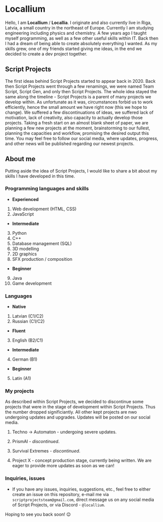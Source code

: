 # Locallium
Hello, I am **Locallium** / **Locallia**. I originate and also currently live in Riga, Latvia, a small country in the northeast of Europe. Currently I am studying engineering including physics and chemistry. A few years ago I taught myself programming, as well as a few other useful skills within IT. Back then I had a dream of being able to create absolutely everything I wanted. As my skills grew, one of my friends started giving me ideas, in the end we decided to create a dev project together.

## Script Projects
The first ideas behind Script Projects started to appear back in 2020. Back then Script Projects went through a few renamings, we were named Team Script, Script Gen, and only then Script Projects. The whole idea stayed the same along the timeline - Script Projects is a parent of many projects we develop within. As unfortunate as it was, circumstances forbid us to work efficiently, hence the small amount we have right now (this we hope to change). We suffered a few discontinuations of ideas, we suffered lack of motivation, lack of creativity, also capacity to actually develop those projects. Taking a fresh start on an almost blank sheet of paper, we are planning a few new projects at the moment, brainstorming to our fullest, planning the capacities and workflow, promising the desired output this time. You may feel free to follow our social media, where updates, progress, and other news will be published regarding our newest projects.

## About me
Putting aside the idea of Script Projects, I would like to share a bit about my skills I have developed in this time.
### Programming languages and skills

- **Experienced**
1. Web development (HTML, CSS)
2. JavaScript
  
- **Intermediate**
3. Python
4. C++
5. Database management (SQL)
6. 3D modelling
7. 2D graphics
8. SFX production / composition
  
  
- **Beginner**
9. Java
10. Game development


### Languages

- **Native**
1. Latvian (C1/C2)
2. Russian (C1/C2)
- **Fluent**
3. English (B2/C1)
- **Intermediate**
4. German (B1)
- **Beginner**
5. Latin (A1)

### My projects

As described within Script Projects, we decided to discontinue some projects that were in the stage of development within Script Projects. Thus the number dropped significiantly. All other kept projects are nwo undergoing updates and upgrades. Updates will be posted on our social media.

1. Techno -> Automaton - undergoing severe updates.
2. PrismAI - _discontinued_.
3. Survival Extremes - _discontinued_.

4. Project X - concept production stage, currently being written. We are eager to provide more updates as soon as we can!

### Inquiries, issues

- If you have any issues, inquiries, suggestions, etc., feel free to either create an issue on this repository, e-mail me via `scriptprojectsteam@gmail.com`, direct message us on any social media of Script Projects, or via Discord - `@locallium`.

Hoping to see you back soon! 😉
